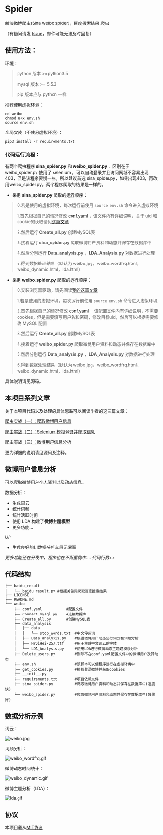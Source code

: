 # Spider
新浪微博爬虫(Sina weibo spider)，百度搜索结果 爬虫

（有疑问请发 [Issue](https://github.com/starFalll/Spider/issues/new)，邮件可能无法及时回复）

## 使用方法：

环境：

> python 版本 \>=python3.5
>
> mysql 版本 \>= 5.5.3
>
> pip 版本应与 python 一样

推荐使用虚拟环境：

```
cd weibo
chmod u+x env.sh
source env.sh
```

全局安装（不使用虚拟环境）：

 `pip3 install -r requirements.txt`

### 代码运行流程：

有两个爬虫程序  **sina_spider.py** 和 **weibo_spider.py** ，区别在于 weibo_spider.py 使用了 selenium ，可以自动登录并且访问网址不容易出现403，但是该程序要慢一些。所以建议首选 sina_spider.py，如果出现403，再改用weibo_spider.py。两个程序爬取的结果是一样的。

- 采用 **sina_spider.py** 爬取的运行顺序： 

> 0.若是使用的虚拟环境，每次运行前使用 `source env.sh` 命令进入虚拟环境
>
> 1.首先根据自己的情况修改 [conf.yaml](https://github.com/starFalll/Spider/blob/master/weibo/conf.yaml) ，该文件内有详细说明，关于 uid 和 cookie的获取请见[这篇文章](https://blogof33.com/post/11/)
>
> 2.然后运行 **Create_all.py** 创建MySQL表
>
> 3.接着运行 **sina_spider.py** 爬取微博用户资料和动态并保存在数据库中
>
> 4.然后分别运行 **Data_analysis.py** ，**LDA_Analysis.py** 对数据进行处理
>
> 5.得到数据处理结果（默认为 weibo.jpg，weibo_wordfrq.html，weibo_dynamic.html，lda.html）

- 采用 **weibo_spider.py** 爬取的运行顺序：

>0.安装浏览器驱动，请先阅读[我的这篇文章](https://blogof33.com/post/12/)
>
>1.若是使用的虚拟环境，每次运行前使用 `source env.sh` 命令进入虚拟环境
>
>2.首先根据自己的情况修改 [conf.yaml](https://github.com/starFalll/Spider/blob/master/weibo/conf.yaml) ，该配置文件内有详细说明，不需要cookies，但是需要填写用户名和密码，修改目标uid，然后可以根据需要修改 MySQL 配置
>
>3.然后运行 **Create_all.py** 创建MySQL表
>
>4.接着运行 **weibo_spider.py** 爬取微博用户资料和动态并保存在数据库中
>
>5.然后分别运行 **Data_analysis.py** ，**LDA_Analysis.py** 对数据进行处理
>
>6.得到数据处理结果（默认为 weibo.jpg，weibo_wordfrq.html，weibo_dynamic.html，lda.html）

具体说明请见源码。

## 本项目系列文章

关于本项目代码以及处理的具体思路可以阅读作者的这三篇文章：

[爬虫实战（一）：爬取微博用户信息](https://blogof33.com/post/11/)

[爬虫实战（二）：Selenium 模拟登录并爬取信息](https://blogof33.com/post/12/)

[爬虫实战（三）：微博用户信息分析](https://blogof33.com/post/13/)

更为详细的说明请见源码及注释。

## 微博用户信息分析

可以爬取微博用户个人资料以及动态信息。

数据分析：

-  生成词云
-  统计词频
-  统计活跃时间
-  使用 LDA 构建了**微博主题模型**
-  更多功能...

*UI:*

- 生成良好的UI数据分析与展示界面

*更多功能还在开发中，程序也在不断重构中....*
*代码行数++*

## 代码结构

    ├── baidu_result
    │   └── baidu_result.py	#根据关键词爬取百度搜索结果
    ├── LICENSE
    ├── README.md
    └── weibo
        ├── conf.yaml			#配置文件
        ├── Connect_mysql.py	#连接数据库
        ├── Create_all.py		#创建MySQL表
        ├── data_analysis		
        │   ├── data			
        │   │   └── stop_words.txt	#中文停用词
        │   ├── Data_analysis.py	#根据微博用户动态进行词云和词频分析
        │   ├── HYQiHei-25J.ttf		#用于生成中文词云的字体
        │   └── LDA_Analysis.py		#使用LDA进行微博动态主题建模与分析
        ├── Delete_users.py			#删除不在conf.yaml配置文件中的微博用户及其动态
        ├── env.sh					#该脚本可以使程序运行在虚拟环境中
        |── get_cookies.py			#模拟登录微博并获取cookies
        ├── __init__.py
        ├── requirements.txt		#项目依赖文件
        ├── sina_spider.py			#爬取微博用户资料和动态并保存在数据库中(速度快)
        └── weibo_spider.py			#爬取微博用户资料和动态并保存在数据库中(效果好)

## 数据分析示例

词云：

![weibo.jpg](https://i.loli.net/2018/06/17/5b26361426b82.jpg)

词频分析：

![weibo_wordfrq.gif](https://i.loli.net/2018/06/17/5b26361503806.gif)

微博动态时间统计：

![weibo_dynamic.gif](https://i.loli.net/2018/06/17/5b26361747a64.gif)

微博主题分析（LDA）：

![lda.gif](https://i.loli.net/2018/06/17/5b263614bb666.gif)

## 协议

本项目遵从[MIT协议](https://github.com/starFalll/Spider/blob/master/LICENSE)
